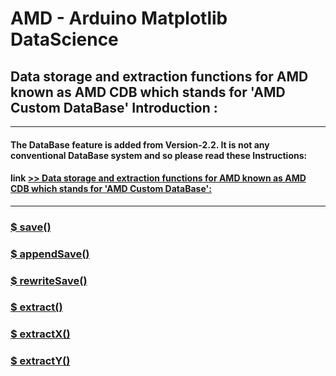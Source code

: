 # AMD - Arduino Matplotlib DataScience
## Data storage and extraction functions for AMD known as AMD CDB which stands for 'AMD Custom DataBase' Introduction :
___
#### The DataBase feature is added from Version-2.2. It is not any conventional DataBase system and so please read these Instructions:
#### link [>> Data storage and extraction functions for AMD known as AMD CDB which stands for 'AMD Custom DataBase':](https://github.com/SayadPervez/AMD-SEPERATE-DOCUMENTATION/blob/master/DataBase/AMD%20Custom%20DataBase%20Methods.md)
___
### [$ save()](https://github.com/SayadPervez/AMD-SEPERATE-DOCUMENTATION/blob/master/DataBase/save.md)
### [$ appendSave()](https://github.com/SayadPervez/AMD-SEPERATE-DOCUMENTATION/blob/master/DataBase/appendSave.md)
### [$ rewriteSave()](https://github.com/SayadPervez/AMD-SEPERATE-DOCUMENTATION/blob/master/DataBase/rewriteSave.md)
### [$ extract()](https://github.com/SayadPervez/AMD-SEPERATE-DOCUMENTATION/blob/master/DataBase/extract.md)
### [$ extractX()](https://github.com/SayadPervez/AMD-SEPERATE-DOCUMENTATION/blob/master/DataBase/extractX.md)
### [$ extractY()](https://github.com/SayadPervez/AMD-SEPERATE-DOCUMENTATION/blob/master/DataBase/extractY.md)
